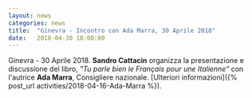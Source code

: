 ```yaml
---
layout: news
categories: news
title:  "Ginevra - Incontro con Ada Marra, 30 Aprile 2018"
date:   2018-04-30 18:00:00
---
```


Ginevra - 30 Aprile 2018. **Sandro Cattacin** organizza la presentazione e discussione del libro, _"Tu parle bien le Français pour une Italienne"_ con l'autrice **Ada Marra**, Consigliere nazionale. [Ulteriori informazioni]({% post_url activities/2018-04-16-Ada-Marra %}).
